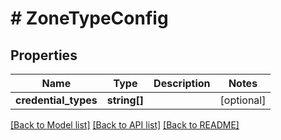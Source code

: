 # # ZoneTypeConfig

## Properties

Name | Type | Description | Notes
------------ | ------------- | ------------- | -------------
**credential_types** | **string[]** |  | [optional]

[[Back to Model list]](../../README.md#models) [[Back to API list]](../../README.md#endpoints) [[Back to README]](../../README.md)
